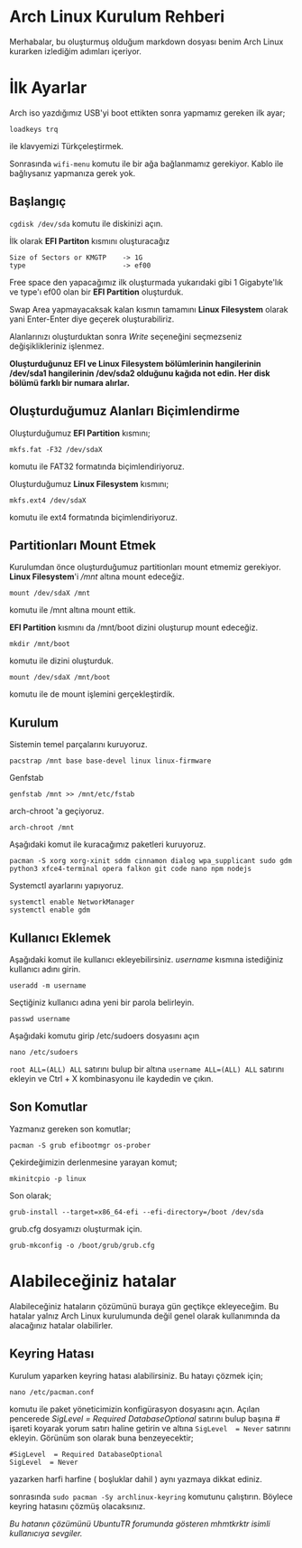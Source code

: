 ﻿# Arch Linux Kurulum Rehberi

Merhabalar, bu oluşturmuş olduğum markdown dosyası benim Arch Linux kurarken izlediğim adımları içeriyor.


# İlk Ayarlar

Arch iso yazdığımız USB'yi boot ettikten sonra yapmamız gereken ilk ayar;

    loadkeys trq
ile klavyemizi Türkçeleştirmek.

Sonrasında `wifi-menu` komutu ile bir ağa bağlanmamız gerekiyor. Kablo ile bağlıysanız yapmanıza gerek yok.

## Başlangıç

 `cgdisk /dev/sda` komutu ile diskinizi açın.
 
 İlk olarak **EFI Partiton** kısmını oluşturacağız
 

    Size of Sectors or KMGTP  	-> 1G
    type						-> ef00
 Free space den yapacağımız ilk oluşturmada yukarıdaki gibi 1 Gigabyte'lık ve type'ı ef00 olan bir **EFI Partition** oluşturduk.

Swap Area yapmayacaksak kalan kısmın tamamını **Linux Filesystem** olarak yani Enter-Enter diye geçerek oluşturabiliriz.

Alanlarınızı oluşturduktan sonra *Write* seçeneğini seçmezseniz değişiklikleriniz işlenmez.

**Oluşturduğunuz EFI ve Linux Filesystem bölümlerinin hangilerinin /dev/sda1 hangilerinin /dev/sda2 olduğunu kağıda not edin. Her disk bölümü farklı bir numara alırlar.**
## Oluşturduğumuz Alanları Biçimlendirme

Oluşturduğumuz **EFI Partition** kısmını;

    mkfs.fat -F32 /dev/sdaX
komutu ile FAT32 formatında biçimlendiriyoruz.

Oluşturduğumuz **Linux Filesystem** kısmını;

    mkfs.ext4 /dev/sdaX
komutu ile ext4 formatında biçimlendiriyoruz.


## Partitionları Mount Etmek

Kurulumdan önce oluşturduğumuz partitionları mount etmemiz gerekiyor.
**Linux Filesystem**'i   */mnt* altına mount edeceğiz.

    mount /dev/sdaX /mnt
komutu ile /mnt altına mount ettik.

**EFI Partition** kısmını da /mnt/boot dizini oluşturup mount edeceğiz.

    mkdir /mnt/boot
komutu ile dizini oluşturduk.

    mount /dev/sdaX /mnt/boot

komutu ile de mount işlemini gerçekleştirdik.

## Kurulum

Sistemin temel parçalarını kuruyoruz.

    pacstrap /mnt base base-devel linux linux-firmware

Genfstab

    genfstab /mnt >> /mnt/etc/fstab

arch-chroot 'a geçiyoruz.

    arch-chroot /mnt

Aşağıdaki komut ile kuracağımız paketleri kuruyoruz.

    pacman -S xorg xorg-xinit sddm cinnamon dialog wpa_supplicant sudo gdm python3 xfce4-terminal opera falkon git code nano npm nodejs
Systemctl ayarlarını yapıyoruz.

    systemctl enable NetworkManager
    systemctl enable gdm

## Kullanıcı Eklemek

Aşağıdaki komut ile kullanıcı ekleyebilirsiniz. *username* kısmına istediğiniz kullanıcı adını girin.

    useradd -m username

Seçtiğiniz kullanıcı adına yeni bir parola belirleyin.

    passwd username

Aşağıdaki komutu girip /etc/sudoers dosyasını açın

    nano /etc/sudoers
`root ALL=(ALL) ALL` satırını bulup bir altına `username ALL=(ALL) ALL` satırını ekleyin ve Ctrl + X kombinasyonu ile kaydedin ve çıkın.

## Son Komutlar
Yazmanız gereken son komutlar;

    pacman -S grub efibootmgr os-prober

Çekirdeğimizin derlenmesine yarayan komut;

    mkinitcpio -p linux

Son olarak;

    grub-install --target=x86_64-efi --efi-directory=/boot /dev/sda

grub.cfg dosyamızı oluşturmak için.

    grub-mkconfig -o /boot/grub/grub.cfg


# Alabileceğiniz hatalar
Alabileceğiniz hataların çözümünü buraya gün geçtikçe ekleyeceğim. Bu hatalar yalnız Arch Linux kurulumunda değil genel olarak kullanımında da alacağınız hatalar olabilirler.
## Keyring Hatası
Kurulum yaparken keyring hatası alabilirsiniz. Bu hatayı çözmek için;

    nano /etc/pacman.conf
komutu ile paket yöneticimizin konfigürasyon dosyasını açın.
Açılan pencerede *SigLevel  = Required DatabaseOptional* satırını bulup başına *#* işareti koyarak yorum satırı haline getirin ve altına `SigLevel  = Never` satırını ekleyin. Görünüm son olarak buna benzeyecektir;

    #SigLevel  = Required DatabaseOptional
    SigLevel  = Never
yazarken harfi harfine ( boşluklar dahil ) aynı yazmaya dikkat ediniz.

sonrasında `sudo pacman -Sy archlinux-keyring` komutunu çalıştırın.
Böylece keyring hatasını çözmüş olacaksınız.

*Bu hatanın çözümünü UbuntuTR forumunda gösteren mhmtkrktr isimli kullanıcıya sevgiler.*

